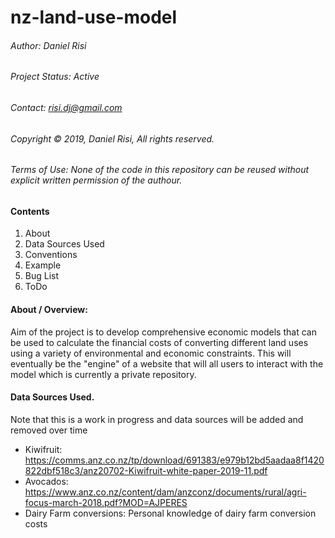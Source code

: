 # nz-land-use-model

###### Author:         Daniel Risi 
###### Project Status: Active
###### Contact:        risi.dj@gmail.com
###### Copyright © 2019, Daniel Risi, All rights reserved. 
###### Terms of Use: None of the code in this repository can be reused without explicit written permission of the authour.

#### Contents

1. About 
2. Data Sources Used
3. Conventions
4. Example
5. Bug List
6. ToDo

#### About / Overview:

Aim of the project is to develop comprehensive economic models that can be used to calculate the financial
costs of converting different land uses using a variety of environmental and economic constraints. This will eventually be the 
"engine" of a website that will all users to interact with the model which is currently a private repository. 

#### Data Sources Used.
Note that this is a work in progress and data sources will be added and removed over time

- Kiwifruit: https://comms.anz.co.nz/tp/download/691383/e979b12bd5aadaa8f1420822dbf518c3/anz20702-Kiwifruit-white-paper-2019-11.pdf
- Avocados: https://www.anz.co.nz/content/dam/anzconz/documents/rural/agri-focus-march-2018.pdf?MOD=AJPERES
- Dairy Farm conversions: Personal knowledge of dairy farm conversion costs

